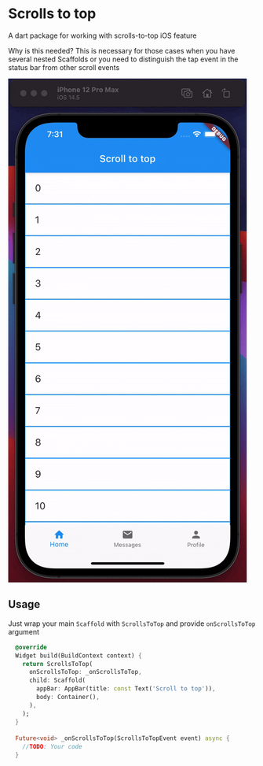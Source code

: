 # Scrolls to top

A dart package for working with scrolls-to-top iOS feature

Why is this needed? 
This is necessary for those cases when you have several nested Scaffolds or you need to distinguish the tap event in the status bar from other scroll events

![](arts/example.gif)

## Usage

Just wrap your main `Scaffold` with `ScrollsToTop` and provide `onScrollsToTop` argument

```dart
  @override
  Widget build(BuildContext context) {
    return ScrollsToTop(
      onScrollsToTop: _onScrollsToTop,
      child: Scaffold(
        appBar: AppBar(title: const Text('Scroll to top')),
        body: Container(),
      ),
    );
  }

  Future<void> _onScrollsToTop(ScrollsToTopEvent event) async {
    //TODO: Your code
  }
```